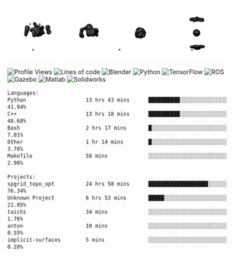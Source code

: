 ![cubes](https://github.com/imsenthur/imsenthur/blob/master/cubes.gif)

<!--START_SECTION:waka-->
![Profile Views](http://img.shields.io/badge/Profile%20views-10-blue)
![Lines of code](https://img.shields.io/badge/From%20%22Hello%2C%20World%21%22%2C%20I%27ve%20written-769222%20lines%20of%20code-blue)
![Blender](https://img.shields.io/badge/-Blender-orange)
![Python](https://img.shields.io/badge/-Python-blue)
![TensorFlow](https://img.shields.io/badge/-TensorFlow-ff8c00)
![ROS](https://img.shields.io/badge/-ROS-20b2aa)
![Gazebo](https://img.shields.io/badge/-Gazebo-lightgrey)
![Matlab](https://img.shields.io/badge/-Matlab-ffd700)
![Solidworks](https://img.shields.io/badge/-Solidworks-red)
```text
Languages: 
Python                   13 hrs 43 mins      ██████████░░░░░░░░░░░░░░░   41.94% 
C++                      13 hrs 18 mins      ██████████░░░░░░░░░░░░░░░   40.68% 
Bash                     2 hrs 17 mins       █░░░░░░░░░░░░░░░░░░░░░░░░   7.01% 
Other                    1 hr 14 mins        █░░░░░░░░░░░░░░░░░░░░░░░░   3.78% 
Makefile                 58 mins             ░░░░░░░░░░░░░░░░░░░░░░░░░   2.98%

Projects: 
spgrid_topo_opt          24 hrs 58 mins      ███████████████████░░░░░░   76.34% 
Unknown Project          6 hrs 53 mins       █████░░░░░░░░░░░░░░░░░░░░   21.05% 
taichi                   34 mins             ░░░░░░░░░░░░░░░░░░░░░░░░░   1.76% 
anton                    10 mins             ░░░░░░░░░░░░░░░░░░░░░░░░░   0.55% 
implicit-surfaces        5 mins              ░░░░░░░░░░░░░░░░░░░░░░░░░   0.28%
```


<!--END_SECTION:waka-->

